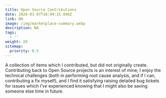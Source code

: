```yaml
---
title: Open Source Contributions
date: 2020-01-07T16:49:15.046Z
link: NA
image: /img/marketplace-summary.webp
description: NA
tags:
  - ''
weight: 20
sitemap:
  priority: 0.5
---
```

<!--

This page represents the landing page for "contributions" section. It is also shown under the homepage header for "contributions". It should be therefore relatively short and sweet.

-->

A collection of items which I contributed, but did not originally create. Contributing back to Open Source projects is an interest of mine; I enjoy the technical challenges (both in performing root cause analysis, and if I can, contributing a fix myself), and I find it satisfying raising detailed bug tickets for issues which _I've_ experienced knowing that I might also be saving someone else time in future.

